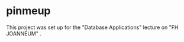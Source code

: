 pinmeup
=======

This project was set up for the "Database Applications" lecture on "FH JOANNEUM" .
